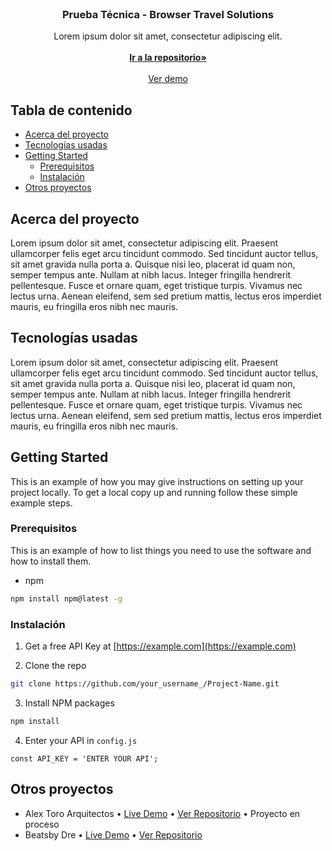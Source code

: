<br/>

<p align="center">
  <h3 align="center">Prueba Técnica - Browser Travel Solutions</h3>

  <p align="center">
    Lorem ipsum dolor sit amet, consectetur adipiscing elit.
    <br/>
    <br/>
    <a href="https://github.com/js-toro/miles-car-rental"><strong>Ir a la repositorio»</strong></a>
    <br/>
    <br/>
    <a href="https://milescarrental.netlify.app">Ver demo</a> 
  </p>
</p>

<h2> Tabla de contenido</h2>

- [Acerca del proyecto](#acerca-del-proyecto)
- [Tecnologías usadas](#tecnologías-usadas)
- [Getting Started](#getting-started)
  - [Prerequisitos](#prerequisitos)
  - [Instalación](#instalación)
- [Otros proyectos](#otros-proyectos)

## Acerca del proyecto

<!-- ![Screen Shot](images/screenshot.png) -->

Lorem ipsum dolor sit amet, consectetur adipiscing elit. Praesent ullamcorper felis eget arcu tincidunt commodo. Sed tincidunt auctor tellus, sit amet gravida nulla porta a. Quisque nisi leo, placerat id quam non, semper tempus ante. Nullam at nibh lacus. Integer fringilla hendrerit pellentesque. Fusce et ornare quam, eget tristique turpis. Vivamus nec lectus urna. Aenean eleifend, sem sed pretium mattis, lectus eros imperdiet mauris, eu fringilla eros nibh nec mauris.

## Tecnologías usadas

Lorem ipsum dolor sit amet, consectetur adipiscing elit. Praesent ullamcorper felis eget arcu tincidunt commodo. Sed tincidunt auctor tellus, sit amet gravida nulla porta a. Quisque nisi leo, placerat id quam non, semper tempus ante. Nullam at nibh lacus. Integer fringilla hendrerit pellentesque. Fusce et ornare quam, eget tristique turpis. Vivamus nec lectus urna. Aenean eleifend, sem sed pretium mattis, lectus eros imperdiet mauris, eu fringilla eros nibh nec mauris.

## Getting Started

This is an example of how you may give instructions on setting up your project locally.
To get a local copy up and running follow these simple example steps.

### Prerequisitos

This is an example of how to list things you need to use the software and how to install them.

* npm

```sh
npm install npm@latest -g
```

### Instalación

1. Get a free API Key at [https://example.com](https://example.com)

2. Clone the repo

```sh
git clone https://github.com/your_username_/Project-Name.git
```

3. Install NPM packages

```sh
npm install
```

4. Enter your API in `config.js`

```JS
const API_KEY = 'ENTER YOUR API';
```

## Otros proyectos

- Alex Toro Arquitectos • [Live Demo](https://alextoroarquitectos.netlify.app) • [Ver Repositorio](https://github.com/js-toro/alextoroarq) • Proyecto en proceso
- Beatsby Dre • [Live Demo](https://beatsby-dre.netlify.app) • [Ver Repositorio](https://github.com/js-toro/beatsby-dre-landing-page)
